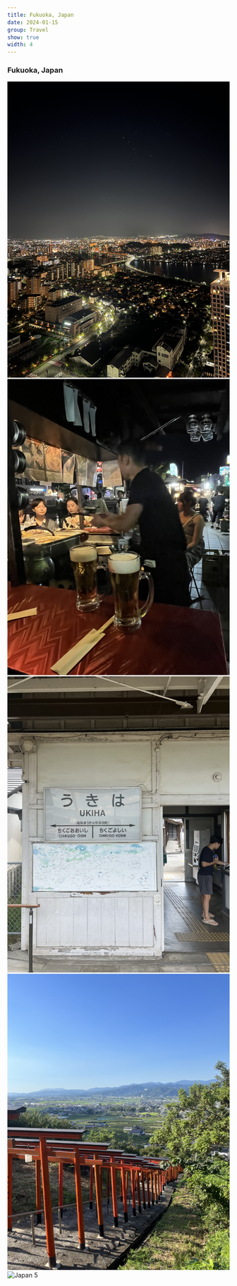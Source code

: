 ```yaml
---
title: Fukuoka, Japan
date: 2024-01-15
group: Travel
show: true
width: 4
---
```


### Fukuoka, Japan

<div class="scroll-gallery-rect">
  <img src="/assets/images/japan1.jpg" alt="Japan 1"/>
  <img src="/assets/images/japan2.jpg" alt="Japan 2"/>
  <img src="/assets/images/japan3.jpg" alt="Japan 3"/>
  <img src="/assets/images/japan4.jpg" alt="Japan 4"/>
  <img src="/assets/images/japan5.jpg" alt="Japan 5"/>
</div>
